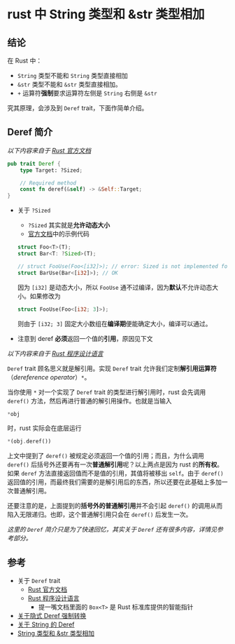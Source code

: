 # rust 中 String 类型和 &str 类型相加

## 结论

在 Rust 中：

- ``String`` 类型不能和 ``String`` 类型直接相加
- ``&str`` 类型不能和 ``&str`` 类型直接相加。
- ``+`` 运算符**强制**要求运算符左侧是 ``String`` 右侧是 ``&str``

究其原理，会涉及到 ``Deref`` trait，下面作简单介绍。

## Deref 简介

*以下内容来自于 [Rust 官方文档](https://doc.rust-lang.org/std/ops/trait.Deref.html)*

```rust
pub trait Deref {
    type Target: ?Sized;

    // Required method
    const fn deref(&self) -> &Self::Target;
}
```

- 关于 ``?Sized``
    - ``?Sized`` 其实就是**允许动态大小**
    - [官方文档]((https://doc.rust-lang.org/std/marker/trait.Sized.html))中的示例代码
    ```rust
    struct Foo<T>(T);
    struct Bar<T: ?Sized>(T);

    // struct FooUse(Foo<[i32]>); // error: Sized is not implemented for [i32]
    struct BarUse(Bar<[i32]>); // OK
    ```
    因为 ``[i32]`` 是动态大小，所以 ``FooUse`` 通不过编译，因为**默认**不允许动态大小。如果修改为
    ```rust
    struct FooUse(Foo<[i32; 3]>);
    ```
    则由于 ``[i32; 3]`` 固定大小数组在**编译期**便能确定大小，编译可以通过。

- 注意到 deref **必须**返回一个值的**引用**，原因见下文

*以下内容来自于 [Rust 程序设计语言](https://kaisery.github.io/trpl-zh-cn/ch15-02-deref.html#%E4%BD%BF%E7%94%A8-deref-trait-%E5%B0%86%E6%99%BA%E8%83%BD%E6%8C%87%E9%92%88%E5%BD%93%E4%BD%9C%E5%B8%B8%E8%A7%84%E5%BC%95%E7%94%A8%E5%A4%84%E7%90%86)*

``Deref`` trait 顾名思义就是解引用。实现 ``Deref`` trait 允许我们定制**解引用运算符**（*dereference operator*）``*``。

当你使用 ``*`` 对一个实现了 ``Deref`` trait 的类型进行解引用时，rust 会先调用 ``deref()`` 方法，然后再进行普通的解引用操作。也就是当输入

```rust
*obj
```

时，rust 实际会在底层运行

```rust
*(obj.deref())
```

上文中提到了 ``deref()`` 被规定必须返回一个值的引用；而且，为什么调用 ``deref()`` 后括号外还要再有一次**普通解引用**呢？以上两点是因为 rust 的**所有权**。如果 ``deref`` 方法直接返回值而不是值的引用，其值将被移出 ``self``。由于 ``deref()`` 返回值的引用，而最终我们需要的是解引用后的东西，所以还要在此基础上多加一次普通解引用。

还要注意的是，上面提到的**括号外的普通解引用**并不会引起 ``deref()`` 的调用从而陷入无限递归。也即，这个普通解引用只会在 ``deref()`` 后发生一次。

*这里的 ``Deref`` 简介只是为了快速回忆，其实关于 ``Deref`` 还有很多内容，详情见参考部分。*

## 参考

- 关于 ``Deref`` trait
    - [Rust 官方文档](https://doc.rust-lang.org/std/ops/trait.Deref.html)
    - [Rust 程序设计语言](https://kaisery.github.io/trpl-zh-cn/ch15-02-deref.html#%E4%BD%BF%E7%94%A8-deref-trait-%E5%B0%86%E6%99%BA%E8%83%BD%E6%8C%87%E9%92%88%E5%BD%93%E4%BD%9C%E5%B8%B8%E8%A7%84%E5%BC%95%E7%94%A8%E5%A4%84%E7%90%86)
        - 提一嘴文档里面的 ``Box<T>`` 是 Rust 标准库提供的智能指针
- [关于隐式 Deref 强制转换](https://kaisery.github.io/trpl-zh-cn/ch15-02-deref.html#%E5%87%BD%E6%95%B0%E5%92%8C%E6%96%B9%E6%B3%95%E7%9A%84%E9%9A%90%E5%BC%8F-deref-%E5%BC%BA%E5%88%B6%E8%BD%AC%E6%8D%A2)
- [关于 String 的 Deref](https://doc.rust-lang.org/std/string/struct.String.html#deref)
- [String 类型和 &str 类型相加](https://doc.rust-lang.org/std/string/struct.String.html#impl-Add%3C%26str%3E-for-String)